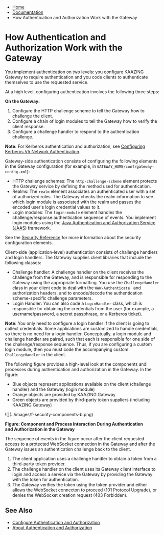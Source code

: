 -   [Home](../../index.md)
-   [Documentation](../index.md)
-   How Authentication and Authorization Work with the Gateway

<a name="config_overview"></a>How Authentication and Authorization Work with the Gateway
=================================================================================================================

You implement authentication on two levels: you configure KAAZING Gateway to require authentication and you code clients to authenticate themselves to use the requested service.

At a high level, configuring authentication involves the following three steps:

**On the Gateway:**

1.  Configure the HTTP challenge scheme to tell the Gateway how to challenge the client.
2.  Configure a chain of login modules to tell the Gateway how to verify the client response.
3.  Configure a challenge handler to respond to the authentication challenge.

**Note:** For Kerberos authentication and authorization, see [Configuring Kerberos V5 Network Authentication](o_krb_config_kerberos.md).

Gateway-side authentication consists of configuring the following elements in the Gateway configuration (for example, in `GATEWAY_HOME/conf/gateway-config.xml`):

-   HTTP challenge schemes: The `http-challenge-scheme` element protects the Gateway service by defining the method used for authentication.
-   Realms: The `realm` element associates an authenticated user with a set of authorized roles. The Gateway checks the realm information to see which login module is associated with the realm and passes the encoded user's login credential values to it.
-   Login modules: The `login-module` element handles the challenge/response authentication sequence of events. You implement login modules using the [Java Authentication and Authorization Service (JAAS)](http://docs.oracle.com/javase/7/docs/technotes/guides/security/jaas/JAASRefGuide.html "JAAS Reference Guide") framework.

See the [Security Reference](../admin-reference/r_conf_security.md) for more information about the security configuration elements.

Client-side (application-level) authentication consists of challenge handlers and login handlers. The Gateway supplies client libraries that include the following classes:

-   Challenge handler: A challenge handler on the client receives the challenge from the Gateway, and is responsible for responding to the Gateway using the appropriate formatting. You use the `ChallengeHandler` class in your client code to deal with the `WWW-Authenticate ` and authorization headers, and to encode/decode the authentication scheme-specific challenge parameters.
-   Login Handler: You can also code a `LoginHandler` class, which is responsible for obtaining the credentials from the user (for example, a username/password, a secret passphrase, or a Kerberos ticket).

**Note:** You only need to configure a login handler if the client is going to collect credentials. Some applications are customized to handle credentials, so there is no need for a login handler. 
Conceptually, a login module and challenge handler are paired, such that each is responsible for one side of the challenge/response sequence. Thus, if you are configuring a custom login module, then you must code the accompanying custom `ChallengeHandler` in the client.

The following figure provides a high-level look at the components and processes during authentication and authorization in the Gateway. In the figure:

-   Blue objects represent applications available on the client (challenge handler) and the Gateway (login module)
-   Orange objects are provided by KAAZING Gateway
-   Green objects are provided by third-party token suppliers (including KAAZING Gateway)

<figure style="margin-left:0px;">
![](../images/f-security-components-b.png)
<figcaption>

**Figure: Component and Process Interaction During Authentication and Authorization in the Gateway**

</figcaption>
</figure>
The sequence of events in the figure occur after the client requested access to a protected WebSocket connection in the Gateway and after the Gateway issues an authentication challenge back to the client.

1.  The client application uses a challenge handler to obtain a token from a third-party token provider.
2.  The challenge handler on the client uses its Gateway client interface to login and access a service via the Gateway by providing the Gateway with the token for authentication.
3.  The Gateway verifies the token using the token provider and either allows the WebSocket connecton to proceed (101 Protocol Upgrade), or denies the WebSocket creation request (403 Forbidden).

<a name="seealso"></a>See Also
------------------------------

-   [Configure Authentication and Authorization](o_aaa_config_authentication.md)
-   [About Authentication and Authorization](c_aaa_aaa.md)


